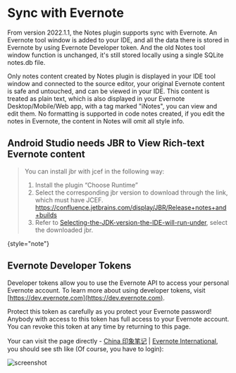 # Sync with Evernote

From version 2022.1.1, the Notes plugin supports sync with Evernote. An Evernote tool window is added to your IDE, and all the data there is stored in Evernote by using Evernote Developer token. And the old Notes tool window function is unchanged, it's still stored locally using a single SQLite notes.db file.

Only notes content created by Notes plugin is displayed in your IDE tool window and connected to the source editor, your original Evernote content is safe and untouched, and can be viewed in your IDE. This content is treated as plain text, which is also displayed in your Evernote Desktop/Mobile/Web app, with a tag marked "iNotes", you can view and edit them. No formatting is supported in code notes created, if you edit the notes in Evernote, the content in Notes will omit all style info.

## Android Studio needs JBR to View Rich-text Evernote content
> You can install jbr with jcef in the following way:
>
> 1. Install the plugin “Choose Runtime”
> 2. Select the corresponding jbr version to download through the link, which must have JCEF. https://confluence.jetbrains.com/display/JBR/Release+notes+and+builds
> 3. Refer to [Selecting-the-JDK-version-the-IDE-will-run-under](https://intellij-support.jetbrains.com/hc/en-us/articles/206544879-Selecting-the-JDK-version-the-IDE-will-run-under), select the downloaded jbr.

{style="note"}

## Evernote Developer Tokens

Developer tokens allow you to use the Evernote API to access your personal Evernote account. To learn more about using developer tokens, visit [https://dev.evernote.com](https://dev.evernote.com).

Protect this token as carefully as you protect your Evernote password! Anybody with access to this token has full access to your Evernote account. You can revoke this token at any time by returning to this page.

Your can visit the page directly - [China 印象笔记](https://app.yinxiang.com/api/DeveloperToken.action) | [Evernote International](https://www.evernote.com/api/DeveloperToken.action), you should see sth like (Of course, you have to login):

![screenshot](https://github.com/rhapsodyn/vscode-evernote/raw/master/images/screenshot.jpg)